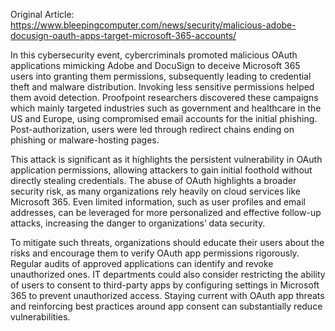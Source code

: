 Original Article: https://www.bleepingcomputer.com/news/security/malicious-adobe-docusign-oauth-apps-target-microsoft-365-accounts/

In this cybersecurity event, cybercriminals promoted malicious OAuth applications mimicking Adobe and DocuSign to deceive Microsoft 365 users into granting them permissions, subsequently leading to credential theft and malware distribution. Invoking less sensitive permissions helped them avoid detection. Proofpoint researchers discovered these campaigns which mainly targeted industries such as government and healthcare in the US and Europe, using compromised email accounts for the initial phishing. Post-authorization, users were led through redirect chains ending on phishing or malware-hosting pages.

This attack is significant as it highlights the persistent vulnerability in OAuth application permissions, allowing attackers to gain initial foothold without directly stealing credentials. The abuse of OAuth highlights a broader security risk, as many organizations rely heavily on cloud services like Microsoft 365. Even limited information, such as user profiles and email addresses, can be leveraged for more personalized and effective follow-up attacks, increasing the danger to organizations’ data security.

To mitigate such threats, organizations should educate their users about the risks and encourage them to verify OAuth app permissions rigorously. Regular audits of approved applications can identify and revoke unauthorized ones. IT departments could also consider restricting the ability of users to consent to third-party apps by configuring settings in Microsoft 365 to prevent unauthorized access. Staying current with OAuth app threats and reinforcing best practices around app consent can substantially reduce vulnerabilities.